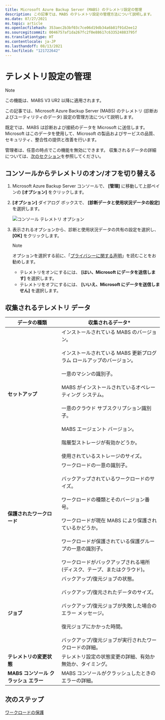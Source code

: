 ```yaml
---
title: Microsoft Azure Backup Server (MABS) のテレメトリ設定の管理
description: この記事では、MABS のテレメトリ設定の管理方法について説明します。
ms.date: 07/27/2021
ms.topic: article
ms.openlocfilehash: 353aec2b3bf03c7ce06d19db34a6b81f91d2ee12
ms.sourcegitcommit: 0046757af1da267fc2f0e88617c633524883795f
ms.translationtype: HT
ms.contentlocale: ja-JP
ms.lasthandoff: 08/13/2021
ms.locfileid: "121722642"
---
```

# <a name="manage-telemetry-settings"></a>テレメトリ設定の管理

>[!NOTE]
>この機能は、MABS V3 UR2 以降に適用されます。

この記事では、Microsoft Azure Backup Server (MABS) のテレメトリ (診断およびユーティリティのデータ) 設定の管理方法について説明します。

既定では、MABS は診断および接続のデータを Microsoft に送信します。 Microsoft はこのデータを使用して、Microsoft の製品およびサービスの品質、セキュリティ、整合性の提供と改善を行います。

管理者は、任意の時点でこの機能を無効にできます。 収集されるデータの詳細については、[次のセクション](#telemetry-data-collected)を参照してください。

## <a name="turn-onoff-telemetry-from-console"></a>コンソールからテレメトリのオン/オフを切り替える

1. Microsoft Azure Backup Server コンソールで、 **[管理]** に移動して上部ペインの **[オプション]** をクリックします。
1. **[オプション]** ダイアログ ボックスで、 **[診断データと使用状況データの設定]** を選択します。

    ![コンソール テレメトリ オプション](./media/telemetry/telemetry-options.png)

1. 表示されるオプションから、診断と使用状況データの共有の設定を選択し、 **[OK]** をクリックします。

    >[!NOTE]
    >オプションを選択する前に、「[プライバシーに関する声明](https://privacy.microsoft.com/privacystatement)」を読むことをお勧めします。
    >- テレメトリをオンにするには、 **[はい、Microsoft にデータを送信します]** を選択します。
    >- テレメトリをオフにするには、 **[いいえ、Microsoft にデータを送信しません]** を選択します。

## <a name="telemetry-data-collected"></a>収集されるテレメトリ データ

| データの種類 | 収集されるデータ* |
| --- | --- |
| **セットアップ** | インストールされている MABS のバージョン。 <br/><br/>インストールされている MABS 更新プログラム ロールアップのバージョン。 <br/><br/> 一意のマシンの識別子。 <br/><br/> MABS がインストールされているオペレーティング システム。 <br/><br/> 一意のクラウド サブスクリプション識別子。<br/><br/> MABS エージェント バージョン。<br/><br/> 階層型ストレージが有効かどうか。 <br/><br/> 使用されているストレージのサイズ。 |
| **保護されたワークロード** | ワークロードの一意の識別子。 <br/><br/>バックアップされているワークロードのサイズ。 <br/><br/>ワークロードの種類とそのバージョン番号。 <br/><br/>ワークロードが現在 MABS により保護されているかどうか。 <br/><br/>ワークロードが保護されている保護グループの一意の識別子。<br/><br/> ワークロードがバックアップされる場所 (ディスク、テープ、またはクラウド)。|
| **ジョブ** | バックアップ/復元ジョブの状態。 <br/><br/> バックアップ/復元されたデータのサイズ。 <br/><br/>バックアップ/復元ジョブが失敗した場合のエラー メッセージ。<br/><br/> 復元ジョブにかかった時間。<br/><br/>バックアップ/復元ジョブが実行されたワークロードの詳細。 |
| **テレメトリの変更状態** | テレメトリ設定の状態変更の詳細、有効か無効か、タイミング。 |
| **MABS コンソール クラッシュ エラー** | MABS コンソールがクラッシュしたときのエラーの詳細。|

## <a name="next-steps"></a>次のステップ

[ワークロードの保護](./back-up-hyper-v-virtual-machines-mabs.md)